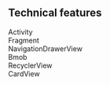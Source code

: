 ## Technical features ##
Activity</br>
Fragment</br>
NavigationDrawerView</br>
Bmob</br>
RecyclerView</br>
CardView
